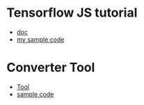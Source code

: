 # Tensorflow JS tutorial
* [doc](https://codelabs.developers.google.com/codelabs/tensorflowjs-teachablemachine-codelab/index.html#8)
* [my sample code](./transfer_learning.html)

# Converter Tool
* [Tool](https://github.com/tensorflow/tfjs/tree/master/tfjs-converter)
* [sample code](/)